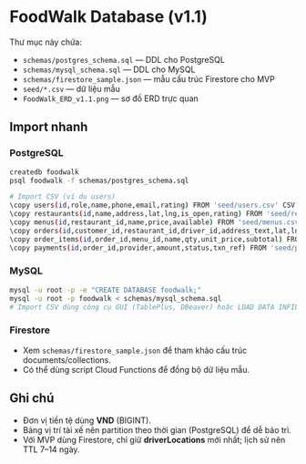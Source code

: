# FoodWalk Database (v1.1)

Thư mục này chứa:
- `schemas/postgres_schema.sql` — DDL cho PostgreSQL
- `schemas/mysql_schema.sql` — DDL cho MySQL
- `schemas/firestore_sample.json` — mẫu cấu trúc Firestore cho MVP
- `seed/*.csv` — dữ liệu mẫu
- `FoodWalk_ERD_v1.1.png` — sơ đồ ERD trực quan

## Import nhanh

### PostgreSQL
```bash
createdb foodwalk
psql foodwalk -f schemas/postgres_schema.sql

# Import CSV (ví dụ users)
\copy users(id,role,name,phone,email,rating) FROM 'seed/users.csv' CSV HEADER;
\copy restaurants(id,name,address,lat,lng,is_open,rating) FROM 'seed/restaurants.csv' CSV HEADER;
\copy menus(id,restaurant_id,name,price,available) FROM 'seed/menus.csv' CSV HEADER;
\copy orders(id,customer_id,restaurant_id,driver_id,address_text,lat,lng,items_amount,delivery_fee,discount,total_amount,status,payment_method) FROM 'seed/orders.csv' CSV HEADER;
\copy order_items(id,order_id,menu_id,name,qty,unit_price,subtotal) FROM 'seed/order_items.csv' CSV HEADER;
\copy payments(id,order_id,provider,amount,status,txn_ref) FROM 'seed/payments.csv' CSV HEADER;
```

### MySQL
```bash
mysql -u root -p -e "CREATE DATABASE foodwalk;"
mysql -u root -p foodwalk < schemas/mysql_schema.sql
# Import CSV dùng công cụ GUI (TablePlus, DBeaver) hoặc LOAD DATA INFILE
```

### Firestore
- Xem `schemas/firestore_sample.json` để tham khảo cấu trúc documents/collections.
- Có thể dùng script Cloud Functions để đồng bộ dữ liệu mẫu.

## Ghi chú
- Đơn vị tiền tệ dùng **VND** (BIGINT).
- Bảng vị trí tài xế nên partition theo thời gian (PostgreSQL) để dễ bảo trì.
- Với MVP dùng Firestore, chỉ giữ **driverLocations** mới nhất; lịch sử nên TTL 7–14 ngày.
